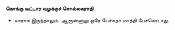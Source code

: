 **கொங்கு வட்டார வழக்குச் சொல்லகராதி**
- யாராக இருந்தாலும். ஆரூன்னாலு ஒரே பேச்சுதா மாத்தி பேச்கொடாது.


